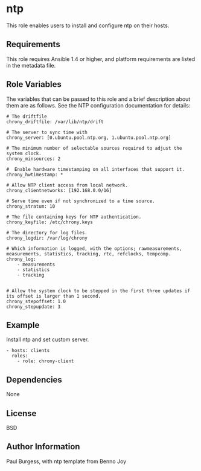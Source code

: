 ntp
===

This role enables users to install and configure ntp on their hosts.

Requirements
------------

This role requires Ansible 1.4 or higher, and platform requirements are listed
in the metadata file.

Role Variables
--------------

The variables that can be passed to this role and a brief description about
them are as follows. See the NTP configuration documentation for details:

	# The driftfile
	chrony_driftfile: /var/lib/ntp/drift

	# The server to sync time with
	chrony_server: [0.ubuntu.pool.ntp.org, 1.ubuntu.pool.ntp.org]

    # The minimum number of selectable sources required to adjust the system clock.
    chrony_minsources: 2

    #  Enable hardware timestamping on all interfaces that support it.
    chrony_hwtimestamp: *

    # Allow NTP client access from local network.
    chrony_clientnetworks: [192.168.0.0/16]

    # Serve time even if not synchronized to a time source.
    chrony_stratum: 10

    # The file containing keys for NTP authentication.
    chrony_keyfile: /etc/chrony.keys

    # The directory for log files.
    chrony_logdir: /var/log/chrony

    # Which information is logged, with the options; rawmeasurements, measurements, statistics, tracking, rtc, refclocks, tempcomp.
    chrony_log: 
        - measurements
        - statistics
        - tracking


    # Allow the system clock to be stepped in the first three updates if its offset is larger than 1 second.
    chrony_stepoffset: 1.0
    chrony_stepupdate: 3

Example
--------

Install ntp and set custom server.

	- hosts: clients
	  roles:
	    - role: chrony-client

Dependencies
------------

None

License
-------

BSD

Author Information
------------------

Paul Burgess, with ntp template from Benno Joy
